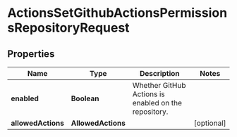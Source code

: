 

# ActionsSetGithubActionsPermissionsRepositoryRequest


## Properties

| Name | Type | Description | Notes |
|------------ | ------------- | ------------- | -------------|
|**enabled** | **Boolean** | Whether GitHub Actions is enabled on the repository. |  |
|**allowedActions** | **AllowedActions** |  |  [optional] |




